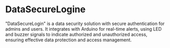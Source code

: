 # DataSecureLogine
"DataSecureLogin" is a data security solution with secure authentication for admins and users. It integrates with Arduino for real-time alerts, using LED and buzzer signals to indicate authorized and unauthorized access, ensuring effective data protection and access management.
